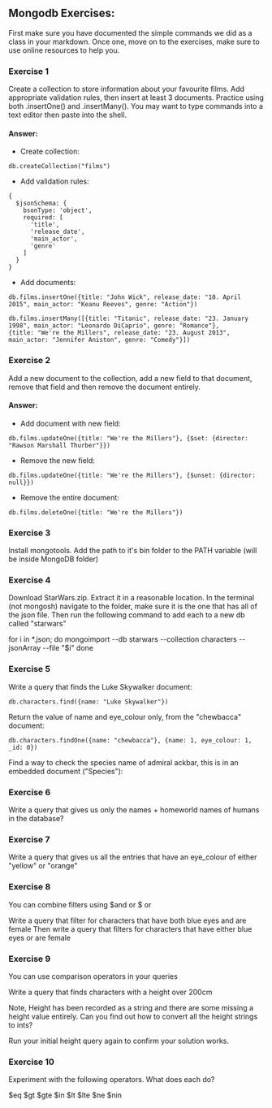 ## Mongodb Exercises:

First make sure you have documented the simple commands we did as a class in your markdown. Once one, move on to the exercises, make sure to use online resources to help you.

### Exercise 1

Create a collection to store information about your favourite films. Add appropriate validation rules, then insert at least 3 documents. Practice using both .insertOne() and .insertMany(). You may want to type commands into a text editor then paste into the shell.

#### Answer:
- Create collection:
```
db.createCollection("films")
```

- Add validation rules:
```
{
  $jsonSchema: {
    bsonType: 'object',
    required: [
      'title',
      'release_date',
      'main_actor',
      'genre'
    ]
  }
}
```
- Add documents:
```
db.films.insertOne({title: "John Wick", release_date: "10. April 2015", main_actor: "Keanu Reeves", genre: "Action"})

db.films.insertMany([{title: "Titanic", release_date: "23. January 1998", main_actor: "Leonardo DiCaprio", genre: "Romance"},
{title: "We're the Millers", release_date: "23. August 2013", main_actor: "Jennifer Aniston", genre: "Comedy"}])
```
### Exercise 2

Add a new document to the collection, add a new field to that document, remove that field and then remove the document entirely.

#### Answer:
- Add document with new field:
```
db.films.updateOne({title: "We're the Millers"}, {$set: {director: "Rawson Marshall Thurber"}})
```
- Remove the new field:
```
db.films.updateOne({title: "We're the Millers"}, {$unset: {director: null}})
```
- Remove the entire document:
```
db.films.deleteOne({title: "We're the Millers"})
```

### Exercise 3

Install mongotools. Add the path to it's bin folder to the PATH variable (will be inside MongoDB folder)


### Exercise 4

Download StarWars.zip. Extract it in a reasonable location. In the terminal (not mongosh) navigate to the folder, make sure it is the one that has all of the json file. Then run the following command to add each to a new db called "starwars"

for i in *.json; do
    mongoimport --db starwars --collection characters --jsonArray --file "$i"
done

### Exercise 5

Write a query that finds the Luke Skywalker document:
```
db.characters.find({name: "Luke Skywalker"})
```
Return the value of name and eye_colour only, from the "chewbacca" document:

```
db.characters.findOne({name: "chewbacca"}, {name: 1, eye_colour: 1, _id: 0})
```

Find a way to check the species name of admiral ackbar, this is in an embedded document ("Species"):


### Exercise 6 

Write a query that gives us only the names + homeworld names of humans in the database?

### Exercise 7

Write a query that gives us all the entries that have an eye_colour of either "yellow" or "orange"

### Exercise 8

You can combine filters using $and or $ or

Write a query that filter for characters that have both blue eyes and are female
Then write a query that filters for characters that have either blue eyes or are female

### Exercise 9

You can use comparison operators in your queries

Write a query that finds characters with a height over 200cm

Note, Height has been recorded as a string and there are some missing a height value entirely. Can you find out how to convert all the height strings to ints?

Run your initial height query again to confirm your solution works.

### Exercise 10

Experiment with the following operators. What does each do?

$eq
$gt
$gte
$in
$lt
$lte
$ne
$nin